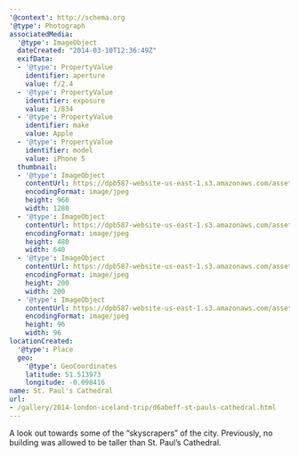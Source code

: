 ```yaml
---
'@context': http://schema.org
'@type': Photograph
associatedMedia:
  '@type': ImageObject
  dateCreated: "2014-03-10T12:36:49Z"
  exifData:
  - '@type': PropertyValue
    identifier: aperture
    value: f/2.4
  - '@type': PropertyValue
    identifier: exposure
    value: 1/834
  - '@type': PropertyValue
    identifier: make
    value: Apple
  - '@type': PropertyValue
    identifier: model
    value: iPhone 5
  thumbnail:
  - '@type': ImageObject
    contentUrl: https://dpb587-website-us-east-1.s3.amazonaws.com/asset/gallery/2014-london-iceland-trip/d6abeff-st-pauls-cathedral~1280.jpg
    encodingFormat: image/jpeg
    height: 960
    width: 1280
  - '@type': ImageObject
    contentUrl: https://dpb587-website-us-east-1.s3.amazonaws.com/asset/gallery/2014-london-iceland-trip/d6abeff-st-pauls-cathedral~640w.jpg
    encodingFormat: image/jpeg
    height: 480
    width: 640
  - '@type': ImageObject
    contentUrl: https://dpb587-website-us-east-1.s3.amazonaws.com/asset/gallery/2014-london-iceland-trip/d6abeff-st-pauls-cathedral~200x200.jpg
    encodingFormat: image/jpeg
    height: 200
    width: 200
  - '@type': ImageObject
    contentUrl: https://dpb587-website-us-east-1.s3.amazonaws.com/asset/gallery/2014-london-iceland-trip/d6abeff-st-pauls-cathedral~96x96.jpg
    encodingFormat: image/jpeg
    height: 96
    width: 96
locationCreated:
  '@type': Place
  geo:
    '@type': GeoCoordinates
    latitude: 51.513973
    longitude: -0.098416
name: St. Paul's Cathedral
url:
- /gallery/2014-london-iceland-trip/d6abeff-st-pauls-cathedral.html
---
```


A look out towards some of the “skyscrapers” of the city. Previously, no building was allowed to be taller than St. Paul’s Cathedral.
